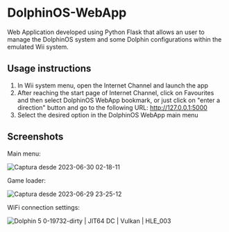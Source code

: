 # DolphinOS-WebApp

Web Application developed using Python Flask that allows an user to manage the DolphinOS system and some Dolphin configurations within the emulated Wii system.

## Usage instructions

1. In Wii system menu, open the Internet Channel and launch the app
2. After reaching the start page of Internet Channel, click on Favourites and then select DolphinOS WebApp bookmark, or just click on "enter a direction" button and go to the following URL: http://127.0.0.1:5000
3. Select the desired option in the DolphinOS WebApp main menu

## Screenshots

Main menu:

![Captura desde 2023-06-30 02-18-11](https://github.com/DolphinOS-Development/DolphinOS-WebApp/assets/71974251/f31e050f-7ea9-4f33-bb3a-d546f1339ef0)

Game loader:

![Captura desde 2023-06-29 23-25-12](https://github.com/DolphinOS-Development/DolphinOS-WebApp/assets/71974251/7892eedc-e25b-4b5b-982d-cbfdb0531da9)

WiFi connection settings:

![Dolphin 5 0-19732-dirty | JIT64 DC | Vulkan | HLE_003](https://github.com/DolphinOS-Development/DolphinOS-WebApp/assets/71974251/11a1d99b-8ade-4923-b7d6-a4a29ad96035)

